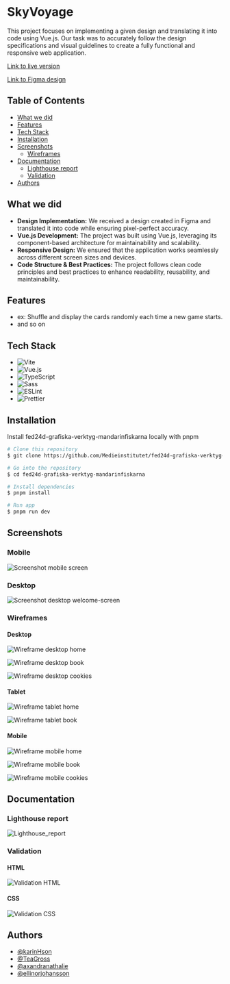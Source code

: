 # SkyVoyage

This project focuses on implementing a given design and translating it into code using Vue.js. Our task was to accurately follow the design specifications and visual guidelines to create a fully functional and responsive web application.

[Link to live version](https://medieinstitutet.github.io/fed24d-grafiska-verktyg-mandarinfiskarna/)

[Link to Figma design](https://www.figma.com/design/0uhAuKSgWbY6wmtoa6Ddx9/Dabbagam?node-id=5-50&t=oNVcVJKLufmXLho4-1)

## Table of Contents

- [What we did](#what-we-did)
- [Features](#features)
- [Tech Stack](#tech-stack)
- [Installation](#installation)
- [Screenshots](#screenshots)
  - [Wireframes](#wireframes)
- [Documentation](#documentation)
  - [Lighthouse report](#lighthouse-report)
  - [Validation](#validation)
- [Authors](#authors)

## What we did
- **Design Implementation:** We received a design created in Figma and translated it into code while ensuring pixel-perfect accuracy.
- **Vue.js Development:** The project was built using Vue.js, leveraging its component-based architecture for maintainability and scalability.
- **Responsive Design:** We ensured that the application works seamlessly across different screen sizes and devices.
- **Code Structure & Best Practices:** The project follows clean code principles and best practices to enhance readability, reusability, and maintainability.

## Features
* ex: Shuffle and display the cards randomly each time a new game starts.
* and so on

## Tech Stack

- ![Vite](https://img.shields.io/badge/Vite-%23646CFF.svg?style=for-the-badge&logo=vite&logoColor=white)
- ![Vue.js](https://img.shields.io/badge/Vue.js-%234FC08D.svg?style=for-the-badge&logo=vue.js&logoColor=white)
- ![TypeScript](https://img.shields.io/badge/TypeScript-%23007ACC.svg?style=for-the-badge&logo=typescript&logoColor=white)
- ![Sass](https://img.shields.io/badge/Sass-%23CC6699.svg?style=for-the-badge&logo=sass&logoColor=white)
- ![ESLint](https://img.shields.io/badge/ESLint-%234B32C3.svg?style=for-the-badge&logo=eslint&logoColor=white)
- ![Prettier](https://img.shields.io/badge/Prettier-%23F7B93E.svg?style=for-the-badge&logo=prettier&logoColor=white)

## Installation

Install fed24d-grafiska-verktyg-mandarinfiskarna locally with pnpm

```bash
# Clone this repository
$ git clone https://github.com/Medieinstitutet/fed24d-grafiska-verktyg-mandarinfiskarna

# Go into the repository
$ cd fed24d-grafiska-verktyg-mandarinfiskarna

# Install dependencies
$ pnpm install

# Run app
$ pnpm run dev
```

## Screenshots

### Mobile

![Screenshot mobile screen](länk)

### Desktop

![Screenshot desktop welcome-screen](/link)

### Wireframes

#### Desktop
![Wireframe desktop home](/assets/screenshots/wireframe-desktop-home.png)

![Wireframe desktop book](/assets/screenshots/wireframe-desktop-book.png)

![Wireframe desktop cookies](/assets/screenshots/wireframe-desktop-cookies.png)

#### Tablet

![Wireframe tablet home](/assets/screenshots/wireframe-tablet-home.png)

![Wireframe tablet book](/assets/screenshots/wireframe-tablet-book.png)

#### Mobile

![Wireframe mobile home](/assets/screenshots/wireframe-mobile-home.png)

![Wireframe mobile book](/assets/screenshots/wireframe-mobile-book.png)

![Wireframe mobile cookies](/assets/screenshots/wireframe-mobile-cookies.png)

## Documentation

### Lighthouse report

![Lighthouse_report](/link)

### Validation

#### HTML

![Validation HTML](/link)

#### CSS

![Validation CSS](/link)

## Authors

- [@karinHson](https://github.com/KarinHson)
- [@TeaGross](https://github.com/TeaGross)
- [@axandranathalie](https://github.com/axandranathalie)
- [@ellinorjohansson](https://github.com/ellinorjohansson)
